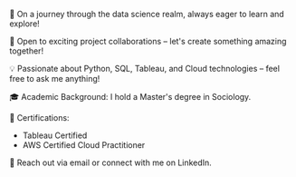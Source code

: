 🌟 On a journey through the data science realm, always eager to learn and explore!

🚀 Open to exciting project collaborations – let's create something amazing together!

💡 Passionate about Python, SQL, Tableau, and Cloud technologies – feel free to ask me anything!

🎓 Academic Background: I hold a Master's degree in Sociology.

📜 Certifications:  
- Tableau Certified  
- AWS Certified Cloud Practitioner  

📧 Reach out via email or connect with me on LinkedIn.
